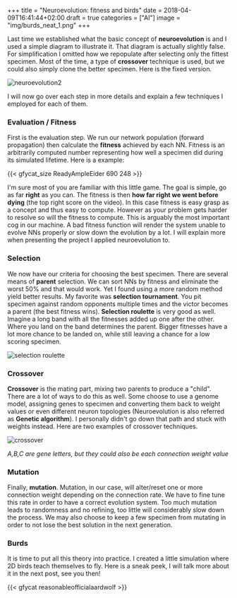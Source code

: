+++
title = "Neuroevolution: fitness and birds"
date = 2018-04-09T16:41:44+02:00
draft = true
categories = ["AI"]
image = "img/burds_neat_1.png"
+++

Last time we established what the basic concept of **neuroevolution** is and I used a simple diagram to illustrate it.
That diagram is actually slightly false. For simplification I omitted how we repopulate after selecting only the fittest specimen.
Most of the time, a type of **crossover** technique is used, but we could also simply clone the better specimen.
Here is the fixed version.

![neuroevolution2](/img/neuroevolution_2.png "neuroevolution2")

I will now go over each step in more details and explain a few techniques I employed for each of them.

### Evaluation / Fitness

First is the evaluation step. We run our network population (forward propagation) then calculate the **fitness** achieved by each NN.
Fitness is an arbitrarily computed number representing how well a specimen did during its simulated lifetime. Here is a example:

{{< gfycat_size ReadyAmpleEider 690 248 >}}

I'm sure most of you are familiar with this little game. The goal is simple, go as far **right** as you can.
The fitness is then **how far right we went before dying** (the top right score on the video). In this case fitness is easy grasp as a concept and thus easy to compute.
However as your problem gets harder to resolve so will the fitness to compute. This is arguably the most important cog in our machine. A bad fitness function will render the system
unable to evolve NNs properly or slow down the evolution by a lot. I will explain more when presenting the project I applied neuroevolution to.

### Selection

We now have our criteria for choosing the best specimen. There are several means of **parent** selection. We can sort NNs by fitness and eliminate the worst 50% and that would work.
Yet I found using a more random method yield better results. My favorite was **selection tournament**.
You pit specimen against random opponents multiple times and the victor becomes a parent (the best fitness wins). **Selection roulette** is very good as well.
Imagine a long band with all the fitnesses added up one after the other. Where you land on the band determines the parent. Bigger fitnesses have a lot more chance to be landed on,
while still leaving a chance for a low scoring specimen.

![selection roulette](/img/selection_roulette.png "selection roulette")

### Crossover

**Crossover** is the mating part, mixing two parents to produce a "child". There are a lot of ways to do this as well. Some choose to use a genome model, assigning genes to specimen and converting them
back to weight values or even different neuron topologies (Neuroevolution is also referred as **Genetic algorithm**). I personally didn't go down that path and stuck with weights instead.
Here are two examples of crossover techniques.

![crossover](/img/crossover_1.png "crossover")

_A,B,C are gene letters, but they could also be each connection weight value_

### Mutation

Finally, **mutation**. Mutation, in our case, will alter/reset one or more connection weight depending on the connection rate. We have to fine tune this rate in order to have a correct evolution system.
Too much mutation leads to randomness and no refining, too little will considerably slow down the process. We may also choose to keep a few specimen from mutating
in order to not lose the best solution in the next generation.

### Burds

It is time to put all this theory into practice. I created a little simulation where 2D birds teach themselves to fly. Here is a sneak peek,
I will talk more about it in the next post, see you then!

{{< gfycat reasonableofficialaardwolf >}}

